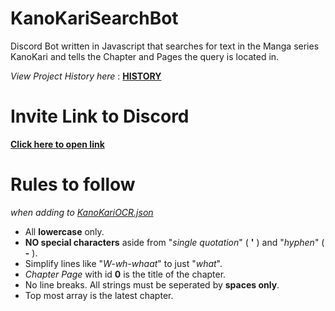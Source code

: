 # KanoKariSearchBot
Discord Bot written in Javascript that searches for text in the Manga series KanoKari and tells the Chapter and Pages the query is located in.

*View Project History here* : [**HISTORY**](/HISTORY.md)

# Invite Link to Discord

[**Click here to open link**](https://discordapp.com/api/oauth2/authorize?client_id=753546821573541919&scope=bot&permissions=75840)

# Rules to follow
*when adding to [KanoKariOCR.json](/KanoKariOCR.json)*

- All **lowercase** only.
- **NO special characters** aside from "*single quotation*" ( **'** ) and "*hyphen*" ( **-** ).
- Simplify lines like "*W-wh-whaat*" to just "*what*".
- *Chapter Page* with id **0** is the title of the chapter.
- No line breaks. All strings must be seperated by **spaces only**.
- Top most array is the latest chapter.
